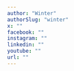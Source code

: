 ```yaml
---
author: "Winter"
authorSlug: "winter"
x: ""
facebook: ""
instagram: ""
linkedin: ""
youtube: ""
url: ""
---
```


